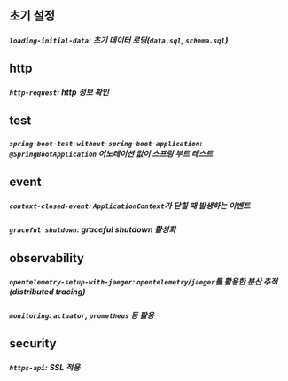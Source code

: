 ## 초기 설정
##### `loading-initial-data`: 초기 데이터 로딩(`data.sql`, `schema.sql`)

## http
##### `http-request`: http 정보 확인

## test
##### `spring-boot-test-without-spring-boot-application`: `@SpringBootApplication` 어노테이션 없이 스프링 부트 테스트

## event
##### `context-closed-event`: `ApplicationContext`가 닫힐 때 발생하는 이벤트
##### `graceful shutdown`: graceful shutdown 활성화

## observability
##### `opentelemetry-setup-with-jaeger`: `opentelemetry`/`jaeger`를 활용한 분산 추적(distributed tracing)
##### `monitoring`: `actuator`, `prometheus` 등 활용

## security
##### `https-api`: SSL 적용